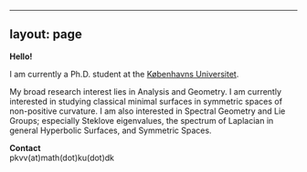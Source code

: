 
---

layout: page
---

**Hello!** <br>

I am currently a Ph.D. student at the [Københavns Universitet](https://geotop.math.ku.dk). <br>


My broad research interest lies in Analysis and Geometry. I am currently interested in studying classical minimal surfaces in symmetric spaces of non-positive curvature. I am also interested in Spectral Geometry and Lie Groups; especially Steklove eigenvalues, the spectrum of Laplacian in general Hyperbolic Surfaces, and Symmetric Spaces.

**Contact** <br>
pkvv(at)math(dot)ku(dot)dk


